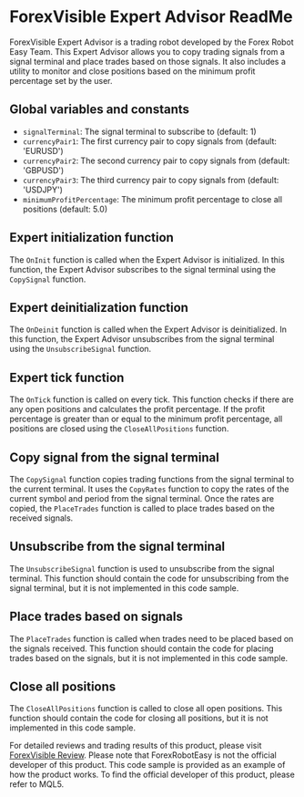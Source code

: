 # ForexVisible Expert Advisor ReadMe

ForexVisible Expert Advisor is a trading robot developed by the Forex Robot Easy Team. This Expert Advisor allows you to copy trading signals from a signal terminal and place trades based on those signals. It also includes a utility to monitor and close positions based on the minimum profit percentage set by the user.

## Global variables and constants

- `signalTerminal`: The signal terminal to subscribe to (default: 1)
- `currencyPair1`: The first currency pair to copy signals from (default: 'EURUSD')
- `currencyPair2`: The second currency pair to copy signals from (default: 'GBPUSD')
- `currencyPair3`: The third currency pair to copy signals from (default: 'USDJPY')
- `minimumProfitPercentage`: The minimum profit percentage to close all positions (default: 5.0)

## Expert initialization function

The `OnInit` function is called when the Expert Advisor is initialized. In this function, the Expert Advisor subscribes to the signal terminal using the `CopySignal` function.

## Expert deinitialization function

The `OnDeinit` function is called when the Expert Advisor is deinitialized. In this function, the Expert Advisor unsubscribes from the signal terminal using the `UnsubscribeSignal` function.

## Expert tick function

The `OnTick` function is called on every tick. This function checks if there are any open positions and calculates the profit percentage. If the profit percentage is greater than or equal to the minimum profit percentage, all positions are closed using the `CloseAllPositions` function.

## Copy signal from the signal terminal

The `CopySignal` function copies trading functions from the signal terminal to the current terminal. It uses the `CopyRates` function to copy the rates of the current symbol and period from the signal terminal. Once the rates are copied, the `PlaceTrades` function is called to place trades based on the received signals.

## Unsubscribe from the signal terminal

The `UnsubscribeSignal` function is used to unsubscribe from the signal terminal. This function should contain the code for unsubscribing from the signal terminal, but it is not implemented in this code sample.

## Place trades based on signals

The `PlaceTrades` function is called when trades need to be placed based on the signals received. This function should contain the code for placing trades based on the signals, but it is not implemented in this code sample.

## Close all positions

The `CloseAllPositions` function is called to close all open positions. This function should contain the code for closing all positions, but it is not implemented in this code sample.

For detailed reviews and trading results of this product, please visit [ForexVisible Review](https://forexroboteasy.com/forex-robot-review/forexvisible-review-signal-sharing-ea-monitoring-utility/). Please note that ForexRobotEasy is not the official developer of this product. This code sample is provided as an example of how the product works. To find the official developer of this product, please refer to MQL5.
